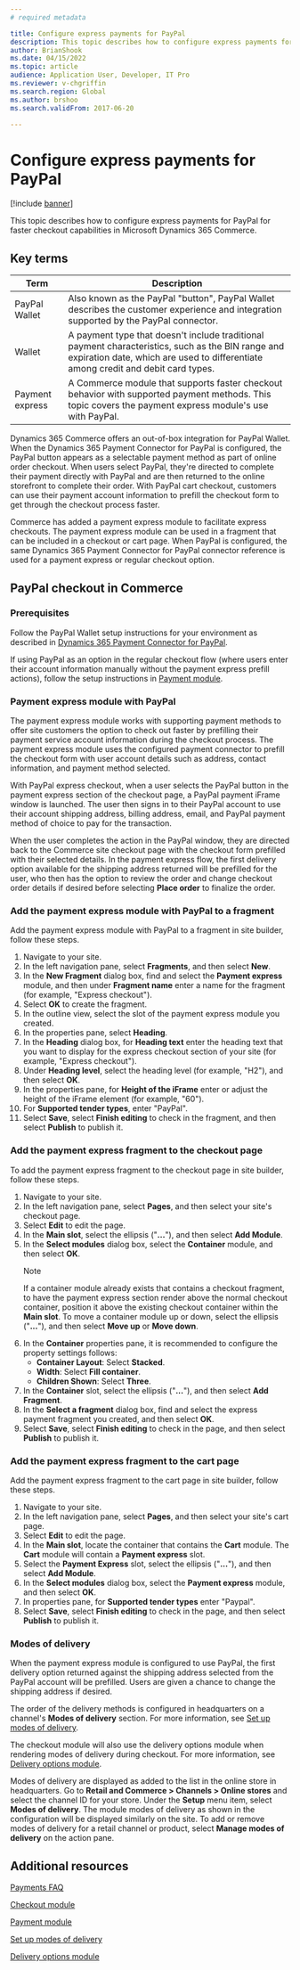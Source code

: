 ```yaml
---
# required metadata

title: Configure express payments for PayPal
description: This topic describes how to configure express payments for PayPal for faster checkout capabilities in Microsoft Dynamics 365 Commerce.
author: BrianShook
ms.date: 04/15/2022
ms.topic: article
audience: Application User, Developer, IT Pro
ms.reviewer: v-chgriffin
ms.search.region: Global
ms.author: brshoo
ms.search.validFrom: 2017-06-20

---
```


# Configure express payments for PayPal

[!include [banner](../includes/banner.md)]

This topic describes how to configure express payments for PayPal for faster checkout capabilities in Microsoft Dynamics 365 Commerce.

## Key terms

| Term | Description |
|---|---|
| PayPal Wallet | Also known as the PayPal "button", PayPal Wallet describes the customer experience and integration supported by the PayPal connector. |
| Wallet | A payment type that doesn't include traditional payment characteristics, such as the BIN range and expiration date, which are used to differentiate among credit and debit card types. |
|Payment express | A Commerce module that supports faster checkout behavior with supported payment methods. This topic covers the payment express module's use with PayPal. |

Dynamics 365 Commerce offers an out-of-box integration for PayPal Wallet. When the Dynamics 365 Payment Connector for PayPal is configured, the PayPal button appears as a selectable payment method as part of online order checkout. When users select PayPal, they're directed to complete their payment directly with PayPal and are then returned to the online storefront to complete their order. With PayPal cart checkout, customers can use their payment account information to prefill the checkout form to get through the checkout process faster. 

Commerce has added a payment express module to facilitate express checkouts. The payment express module can be used in a fragment that can be included in a checkout or cart page. When PayPal is configured, the same Dynamics 365 Payment Connector for PayPal connector reference is used for a payment express or regular checkout option.

## PayPal checkout in Commerce

### Prerequisites

Follow the PayPal Wallet setup instructions for your environment as described in [Dynamics 365 Payment Connector for PayPal](../paypal.md). 

If using PayPal as an option in the regular checkout flow (where users enter their account information manually without the payment express prefill actions), follow the setup instructions in [Payment module](../payment-module.md).

### Payment express module with PayPal

The payment express module works with supporting payment methods to offer site customers the option to check out faster by prefilling their payment service account information during the checkout process. The payment express module uses the configured payment connector to prefill the checkout form with user account details such as address, contact information, and payment method selected.

With PayPal express checkout, when a user selects the PayPal button in the payment express section of the checkout page, a PayPal payment iFrame window is launched. The user then signs in to their PayPal account to use their account shipping address, billing address, email, and PayPal payment method of choice to pay for the transaction.

When the user completes the action in the PayPal window, they are directed back to the Commerce site checkout page with the checkout form prefilled with their selected details. In the payment express flow, the first delivery option available for the shipping address returned will be prefilled for the user, who then has the option to review the order and change checkout order details if desired before selecting **Place order** to finalize the order.

### Add the payment express module with PayPal to a fragment

Add the payment express module with PayPal to a fragment in site builder, follow these steps.

1. Navigate to your site.
1. In the left navigation pane, select **Fragments**, and then select **New**.
1. In the **New Fragment** dialog box, find and select the **Payment express** module, and then under **Fragment name** enter a name for the fragment (for example, "Express checkout"). 
1. Select **OK** to create the fragment.
1. In the outline view, select the slot of the payment express module you created.
1. In the properties pane, select **Heading**. 
1. In the **Heading** dialog box, for **Heading text** enter the heading text that you want to display for the express checkout section of your site (for example, "Express checkout").
1. Under **Heading level**, select the heading level (for example, "H2"), and then select **OK**.
1. In the properties pane, for **Height of the iFrame** enter or adjust the height of the iFrame element (for example, "60").
1. For **Supported tender types**, enter "PayPal".
1. Select **Save**, select **Finish editing** to check in the fragment, and then select **Publish** to publish it.

### Add the payment express fragment to the checkout page 

To add the payment express fragment to the checkout page in site builder, follow these steps.

1. Navigate to your site.
1. In the left navigation pane, select **Pages**, and then select your site's checkout page.
1. Select **Edit** to edit the page.
1. In the **Main slot**, select the ellipsis ("**...**"), and then select **Add Module**.
1. In the **Select modules** dialog box, select the **Container** module, and then select **OK**.
    > [!NOTE]
    > If a container module already exists that contains a checkout fragment, to have the payment express section render above the normal checkout container, position it above the existing checkout container within the **Main slot**. To move a container module up or down, select the ellipsis ("**...**"), and then select **Move up** or **Move down**.
1. In the **Container** properties pane, it is recommended to configure the property settings follows:
    - **Container Layout**: Select **Stacked**.
    - **Width**: Select **Fill container**.
    - **Children Shown**: Select **Three**.
1. In the **Container** slot, select the ellipsis ("**...**"), and then select **Add Fragment**.
1. In the **Select a fragment** dialog box, find and select the express payment fragment you created, and then select **OK**.
1. Select **Save**, select **Finish editing** to check in the page, and then select **Publish** to publish it.

### Add the payment express fragment to the cart page

Add the payment express fragment to the cart page in site builder, follow these steps.

1. Navigate to your site.
1. In the left navigation pane, select **Pages**, and then select your site's cart page.
1. Select **Edit** to edit the page.
1. In the **Main slot**, locate the container that contains the **Cart** module. The **Cart** module will contain a **Payment express** slot.
1. Select the **Payment Express** slot, select the ellipsis ("**...**"), and then select **Add Module**.
1. In the **Select modules** dialog box, select the **Payment express** module, and then select **OK**.
1. In properties pane, for **Supported tender types** enter "Paypal".
1. Select **Save**, select **Finish editing** to check in the page, and then select **Publish** to publish it.

### Modes of delivery

When the payment express module is configured to use PayPal, the first delivery option returned against the shipping address selected from the PayPal account will be prefilled. Users are given a chance to change the shipping address if desired. 

The order of the delivery methods is configured in headquarters on a channel's **Modes of delivery** section. For more information, see [Set up modes of delivery](/dynamicsax-2012/appuser-itpro/set-up-modes-of-delivery). 

The checkout module will also use the delivery options module when rendering modes of delivery during checkout. For more information, see [Delivery options module](../delivery-options-module.md).

Modes of delivery are displayed as added to the list in the online store in headquarters. Go to **Retail and Commerce \> Channels \> Online stores** and select the channel ID for your store. Under the **Setup** menu item, select **Modes of delivery**. The module modes of delivery as shown in the configuration will be displayed similarly on the site. To add or remove modes of delivery for a retail channel or product, select **Manage modes of delivery** on the action pane.

## Additional resources

[Payments FAQ](payments-retail.md)

[Checkout module](../add-checkout-module.md)

[Payment module](../payment-module.md)

[Set up modes of delivery](/dynamicsax-2012/appuser-itpro/set-up-modes-of-delivery)

[Delivery options module](../delivery-options-module.md)

